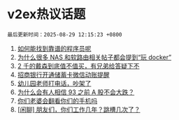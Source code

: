 # v2ex热议话题

`最后更新时间：2025-08-29 12:15:23 +0800`

1. [如何能找到靠谱的程序员呢](https://www.v2ex.com/t/1155512)
1. [为什么很多 NAS 和软路由相关帖子都会提到“玩 docker”](https://www.v2ex.com/t/1155536)
1. [2 千的戴森到底值不值买，有兄弟给答疑下不](https://www.v2ex.com/t/1155597)
1. [招商银行开通储蓄卡微信动账提醒](https://www.v2ex.com/t/1155499)
1. [幼儿园老师打电话，吵架了](https://www.v2ex.com/t/1155696)
1. [为什么会有人相信 93 之前 A 股不会大跌？](https://www.v2ex.com/t/1155507)
1. [你们老婆会翻看你们的手机吗](https://www.v2ex.com/t/1155515)
1. [[闲聊] 朋友们，你们工作几年？跳槽几次了？](https://www.v2ex.com/t/1155530)

